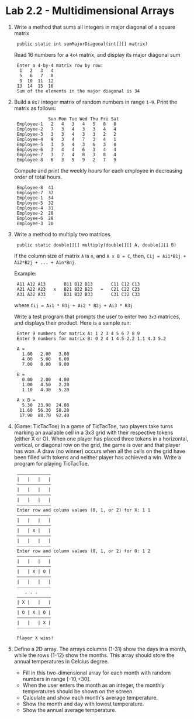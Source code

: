 Lab 2.2 - Multidimensional Arrays
=================================

1. Write a method that sums all integers in major diagonal of a square matrix

        public static int sumMajorDiagonal(int[][] matrix)

   Read 16 numbers for a `4x4` matrix, and display its major diagonal sum

        Enter a 4-by-4 matrix row by row:
         1   2   3   4
         5   6   7   8
         9  10  11  12
        13  14  15  16
        Sum of the elements in the major diagonal is 34

2. Build a `8x7` integer matrix of random numbers in range `1-9`.
   Print the matrix as follows:

                    Sun Mon Tue Wed Thu Fri Sat
        Employee-1   2   4   3   4   5   8   8
        Employee-2   7   3   4   3   3   4   4
        Employee-3   3   3   4   3   3   2   2
        Employee-4   9   3   4   7   3   4   1
        Employee-5   3   5   4   3   6   3   8
        Employee-6   3   4   4   6   3   4   4
        Employee-7   3   7   4   8   3   8   4
        Employee-8   6   3   5   9   2   7   9

   Compute and print the weekly hours for each employee
   in decreasing order of total hours.

        Employee-8  41
        Employee-7  37
        Employee-1  34
        Employee-5  32
        Employee-4  31
        Employee-2  28
        Employee-6  28
        Employee-3  20

3. Write a method to multiply two matrices.

        public static double[][] multiply(double[][] A, double[][] B)

   If the column size of matrix `A` is `n`, and `A x B = C`,
   then, `Cij = Ai1*B1j + Ai2*B2j + ... + Ain*Bnj`.

   Example:

        A11 A12 A13       B11 B12 B13       C11 C12 C13
        A21 A22 A23   x   B21 B22 B23   =   C21 C22 C23
        A31 A32 A33       B31 B32 B33       C31 C32 C33

   where `Cij = Ai1 * B1j + Ai2 * B2j + Ai3 * B3j`

   Write a test program that prompts the user to enter two `3x3` matrices,
   and displays their product. Here is a sample run:

        Enter 9 numbers for matrix A: 1 2 3 4 5 6 7 8 9
        Enter 9 numbers for matrix B: 0 2 4 1 4.5 2.2 1.1 4.3 5.2

        A =
          1.00   2.00   3.00
          4.00   5.00   6.00
          7.00   8.00   9.00

        B =
          0.00   2.00   4.00
          1.00   4.50   2.20
          1.10   4.30   5.20

        A x B =
          5.30  23.90  24.00
         11.60  56.30  58.20
         17.90  88.70  92.40

4. (Game: TicTacToe)
   In a game of TicTacToe, two players take turns marking an available cell in
   a 3x3 grid with their respective tokens (either X or O). When one player has
   placed three tokens in a horizontal, vertical, or diagonal row on the grid,
   the game is over and that player has won. A draw (no winner) occurs when all
   the cells on the grid have been filled with tokens and neither player has
   achieved a win. Write a program for playing TicTacToe.

        —————————————
        |   |   |   |
        —————————————
        |   |   |   |
        —————————————
        |   |   |   |
        —————————————
        Enter row and column values (0, 1, or 2) for X: 1 1
        —————————————
        |   |   |   |
        —————————————
        |   | X |   |
        —————————————
        |   |   |   |
        —————————————
        Enter row and column values (0, 1, or 2) for O: 1 2
        —————————————
        |   |   |   |
        —————————————
        |   | X | O |
        —————————————
        |   |   |   |
        —————————————
           . . .
        —————————————
        | X |   |   |
        —————————————
        | O | X | O |
        —————————————
        |   |   | X |
        —————————————

        Player X wins!

5. Define a 2D array. The arrays columns (1-31) show the days in a month,
   while the rows (1-12) show the months. This array should store the annual
   temperatures in Celcius degree.
    * Fill in this two-dimensional array for each month with random numbers in range [-10,+30].
    * When the user enters the month as an integer, the monthly temperatures should be shown on the screen.
    * Calculate and show each month's average temperature.
    * Show the month and day with lowest temperature.
    * Show the annual average temperature.
